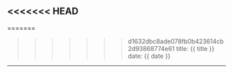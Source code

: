 <<<<<<< HEAD
---
=======
>>>>>>> d1632dbc8ade078fb0b423614cb2d93868774e61
title: {{ title }}
date: {{ date }}
---
